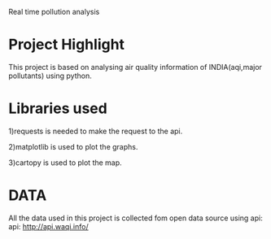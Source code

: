 Real time pollution analysis

# Project Highlight
This project is based on analysing air quality information of INDIA(aqi,major pollutants) using python.

# Libraries used
1)requests is needed to make the request to the api.

2)matplotlib is used to plot the graphs.

3)cartopy is used to plot the map.

# DATA
All the data used in this project is collected fom open data source using api:
api: http://api.waqi.info/
